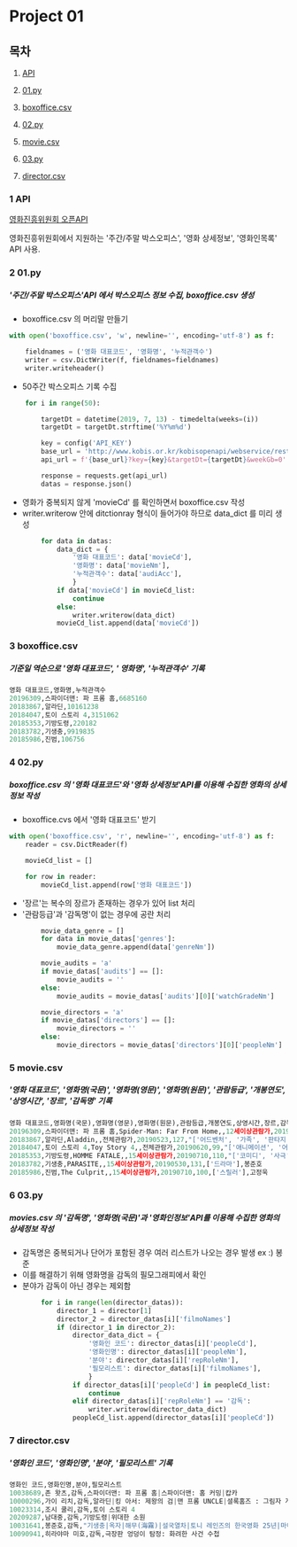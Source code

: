 # Project 01

##  목차

1. [API](#1-API)

2. [01.py](#2.-01.py)

3. [boxoffice.csv](#3.-boxoffice.csv)

4. [02.py](#4.-02.py)

5. [movie.csv](#5.-movie.csv)

6. [03.py](#6.-03.py)

7. [director.csv](#7.-director.csv)

   

### 1 API

[영화진흥위원회 오픈API](http://www.kobis.or.kr/kobisopenapi/homepg/main/main.do)

영화진흥위원회에서 지원하는 '주간/주말 박스오피스', '영화 상세정보', '영화인목록' API 사용.



###  2 01.py

##### '주간/주말 박스오피스'API 에서 박스오피스 정보 수집, boxoffice.csv 생성

* boxoffice.csv 의 머리말 만들기
```python
with open('boxoffice.csv', 'w', newline='', encoding='utf-8') as f:

    fieldnames = ('영화 대표코드', '영화명', '누적관객수')
    writer = csv.DictWriter(f, fieldnames=fieldnames)
    writer.writeheader()
```

* 50주간 박스오피스 기록 수집 
```python
    for i in range(50):

        targetDt = datetime(2019, 7, 13) - timedelta(weeks=(i))
        targetDt = targetDt.strftime('%Y%m%d')

        key = config('API_KEY')
        base_url = 'http://www.kobis.or.kr/kobisopenapi/webservice/rest/boxoffice/searchWeeklyBoxOfficeList.json'
        api_url = f'{base_url}?key={key}&targetDt={targetDt}&weekGb=0'

        response = requests.get(api_url)
        datas = response.json()
```

* 영화가 중복되지 않게 'movieCd' 를 확인하면서 boxoffice.csv 작성 
* writer.writerow 안에 ditctionray 형식이 들어가야 하므로 data_dict 를 미리 생성
```python
        for data in datas:
            data_dict = {
                '영화 대표코드': data['movieCd'], 
                '영화명': data['movieNm'], 
                '누적관객수': data['audiAcc'],
                }
            if data['movieCd'] in movieCd_list:
                continue
            else:   
                writer.writerow(data_dict)    
            movieCd_list.append(data['movieCd'])    
```



###  3 boxoffice.csv

#####  기준일 역순으로 '영화 대표코드', ' 영화명', '누적관객수' 기록

```python
영화 대표코드,영화명,누적관객수
20196309,스파이더맨: 파 프롬 홈,6685160
20183867,알라딘,10161238
20184047,토이 스토리 4,3151062
20185353,기방도령,220182
20183782,기생충,9919835
20185986,진범,106756
```



###  4 02.py

##### boxoffice.csv 의 '영화 대표코드'와 '영화 상세정보'API를 이용해 수집한 영화의 상세정보 작성

* boxoffice.cvs 에서 '영화 대표코드' 받기 
```python
with open('boxoffice.csv', 'r', newline='', encoding='utf-8') as f:
    reader = csv.DictReader(f)

    movieCd_list = []

    for row in reader:
        movieCd_list.append(row['영화 대표코드'])
```

* '장르'는 복수의 장르가 존재하는 경우가 있어 list 처리 
* '관람등급'과 '감독명'이 없는 경우에 공란 처리 
```python
        movie_data_genre = []
        for data in movie_datas['genres']:
            movie_data_genre.append(data['genreNm'])

        movie_audits = 'a'
        if movie_datas['audits'] == []:
            movie_audits = ''
        else:
            movie_audits = movie_datas['audits'][0]['watchGradeNm']

        movie_directors = 'a'
        if movie_datas['directors'] == []:
            movie_directors = ''
        else: 
            movie_directors = movie_datas['directors'][0]['peopleNm']
```



### 5 movie.csv

##### '영화 대표코드', '영화명(국문)', '영화명(영문)', '영화명(원문)', '관람등급', '개봉연도', '상영시간', '장르', '감독명' 기록

```python
영화 대표코드,영화명(국문),영화명(영문),영화명(원문),관람등급,개봉연도,상영시간,장르,감독명
20196309,스파이더맨: 파 프롬 홈,Spider-Man: Far From Home,,12세이상관람가,20190702,129,"['액션', '어드벤처', '코미디', 'SF']",존 왓츠
20183867,알라딘,Aladdin,,전체관람가,20190523,127,"['어드벤처', '가족', '판타지']",가이 리치
20184047,토이 스토리 4,Toy Story 4,,전체관람가,20190620,99,"['애니메이션', '어드벤처', '코미디']",조시 쿨리
20185353,기방도령,HOMME FATALE,,15세이상관람가,20190710,110,"['코미디', '사극']",남대중
20183782,기생충,PARASITE,,15세이상관람가,20190530,131,['드라마'],봉준호
20185986,진범,The Culprit,,15세이상관람가,20190710,100,['스릴러'],고정욱
```



### 6 03.py

##### movies.csv 의 '감독명', '영화명(국문)'과 '영화인정보'API를 이용해 수집한 영화의 상세정보 작성

* 감독명은 중복되거나 단어가 포함된 경우 여러 리스트가 나오는 경우 발생 ex :) 봉준
* 이를 해결하기 위해 영화명을 감독의 필모그래피에서 확인
* 분야가 감독이 아닌 경우는 제외함

```python
        for i in range(len(director_datas)):
            director_1 = director[1]
            director_2 = director_datas[i]['filmoNames']
            if (director_1 in director_2):   
                director_data_dict = {
                    '영화인 코드': director_datas[i]['peopleCd'], 
                    '영화인명': director_datas[i]['peopleNm'], 
                    '분야': director_datas[i]['repRoleNm'],
                    '필모리스트': director_datas[i]['filmoNames'],  
                    }
                if director_datas[i]['peopleCd'] in peopleCd_list:
                    continue
                elif director_datas[i]['repRoleNm'] == '감독':   
                    writer.writerow(director_data_dict)    
                peopleCd_list.append(director_datas[i]['peopleCd'])  
```



### 7 director.csv

##### '영화인 코드', '영화인명', '분야', '필모리스트' 기록

```python
영화인 코드,영화인명,분야,필모리스트
10038689,존 왓츠,감독,스파이더맨: 파 프롬 홈|스파이더맨: 홈 커밍|캅카
10000296,가이 리치,감독,알라딘|킹 아서: 제왕의 검|맨 프롬 UNCLE|셜록홈즈 : 그림자 게임|셜록 홈즈|락큰롤라|리볼버|스웹트 어웨이|스내치|록 스탁 앤 2 스모킹 배럴즈
10023314,조시 쿨리,감독,토이 스토리 4
20209287,남대중,감독,기방도령|위대한 소원
10031641,봉준호,감독,"기생충|옥자|해무(海霧)|설국열차|토니 레인즈의 한국영화 25년|마더|감독들, 김기영을 말하다|괴물|남극일기|살인의 추억|이공|피도 눈물도 없이|플란다스의 개|유령|모텔 선인장|인플루엔자|싱크 & 라이즈|백색인|지리멸렬|프레임 속의 기억들|인디포럼2014 필름1|도쿄!"
10090941,히라야마 미호,감독,극장판 엉덩이 탐정: 화려한 사건 수첩
```

